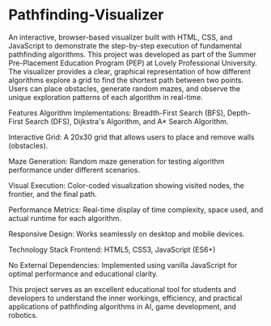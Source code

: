 # Pathfinding-Visualizer
An interactive, browser-based visualizer built with HTML, CSS, and JavaScript to demonstrate the step-by-step execution of fundamental pathfinding algorithms. This project was developed as part of the Summer Pre-Placement Education Program (PEP) at Lovely Professional University.
The visualizer provides a clear, graphical representation of how different algorithms explore a grid to find the shortest path between two points. Users can place obstacles, generate random mazes, and observe the unique exploration patterns of each algorithm in real-time.

Features
Algorithm Implementations: Breadth-First Search (BFS), Depth-First Search (DFS), Dijkstra's Algorithm, and A* Search Algorithm.

Interactive Grid: A 20x30 grid that allows users to place and remove walls (obstacles).

Maze Generation: Random maze generation for testing algorithm performance under different scenarios.

Visual Execution: Color-coded visualization showing visited nodes, the frontier, and the final path.

Performance Metrics: Real-time display of time complexity, space used, and actual runtime for each algorithm.

Responsive Design: Works seamlessly on desktop and mobile devices.

Technology Stack
Frontend: HTML5, CSS3, JavaScript (ES6+)

No External Dependencies: Implemented using vanilla JavaScript for optimal performance and educational clarity.

This project serves as an excellent educational tool for students and developers to understand the inner workings, efficiency, and practical applications of pathfinding algorithms in AI, game development, and robotics.
